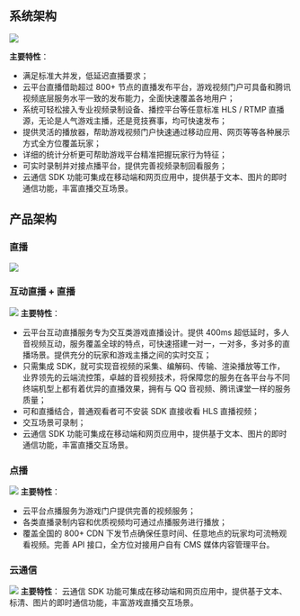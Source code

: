 ## 系统架构
![](http://imgcache.tcecqpoc.fsphere.cn/image/mc.qcloudimg.com/static/img/c8ce9672a5810eccce71f958b8d60a50/image.png)

**主要特性**：
- 满足标准大并发，低延迟直播要求；
- 云平台直播借助超过 800+ 节点的直播发布平台，游戏视频门户可具备和腾讯视频底层服务水平一致的发布能力，全面快速覆盖各地用户；
- 系统可轻松接入专业视频录制设备、播控平台等任意标准 HLS / RTMP 直播源，无论是人气游戏主播，还是竞技赛事，均可快速发布；
- 提供灵活的播放器，帮助游戏视频门户快速通过移动应用、网页等等各种展示方式全方位覆盖玩家；
- 详细的统计分析更可帮助游戏平台精准把握玩家行为特征；
- 可实时录制并对接点播平台，提供完善视频录制回看服务；
- 云通信 SDK 功能可集成在移动端和网页应用中，提供基于文本、图片的即时通信功能，丰富直播交互场景。

## 产品架构
### 直播
![](http://imgcache.tcecqpoc.fsphere.cn/image/mc.qcloudimg.com/static/img/fa3e4257cfde8ab469214baad87a1451/image.png)

### 互动直播 + 直播
![](http://imgcache.tcecqpoc.fsphere.cn/image/mc.qcloudimg.com/static/img/27aa0b46ae37599179cc18f247b60dda/image.png)
**主要特性**：
- 云平台互动直播服务专为交互类游戏直播设计。提供 400ms 超低延时，多人音视频互动，服务覆盖全球的特点，可快速搭建一对一，一对多，多对多的直播场景。提供充分的玩家和游戏主播之间的实时交互；
- 只需集成 SDK，就可实现音视频的采集、编解码、传输、渲染播放等工作，业界领先的云端流控策，卓越的音视频技术，将保障您的服务在各平台与不同终端机型上都有着优异的直播效果，拥有与 QQ 音视频、腾讯课堂一样的服务质量；
- 可和直播结合，普通观看者可不安装 SDK 直接收看 HLS 直播视频；
- 交互场景可录制；
- 云通信 SDK 功能可集成在移动端和网页应用中，提供基于文本、图片的即时通信功能，丰富直播交互场景。

### 点播
![](http://imgcache.tcecqpoc.fsphere.cn/image/mc.qcloudimg.com/static/img/768e9afec932c8f137e7b41cf7d5bf73/image.png)
**主要特性**：
- 云平台点播服务为游戏门户提供完善的视频服务；
- 各类直播录制内容和优质视频均可通过点播服务进行播放；
- 覆盖全国的 800+ CDN 下发节点确保任意时间、任意地点的玩家均可流畅观看视频。完善 API 接口，全方位对接用户自有 CMS 媒体内容管理平台。

### 云通信
![](http://imgcache.tcecqpoc.fsphere.cn/image/mc.qcloudimg.com/static/img/eb45da1f5f5ec641d95ff94b9e82e761/image.png)
**主要特性**：
云通信 SDK 功能可集成在移动端和网页应用中，提供基于文本、标清、图片的即时通信功能，丰富游戏直播交互场景。
